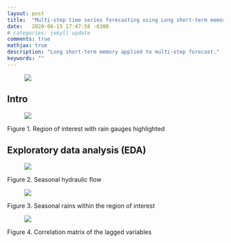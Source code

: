 ```yaml
---
layout: post
title:  "Multi-step time series forecasting using Long short-term memory (LSTM)"
date:   2020-06-15 17:47:58 -0300
# categories: jekyll update
comments: true
mathjax: true
description: "Long short-term memory applied to multi-step forecast."
keywords: ""
---
```


<!-- https://jekyllrb.com/tutorials/using-jekyll-with-bundler/ -->

<figure>
  <img src="{{site.url}}/assets/img/lsmt/post_intro.png"/>
</figure>

## Intro 
<figure>
  <img src="{{site.url}}/assets/img/lsmt/pluviomentros_sub_rio_grande.png"/>
</figure>
Figure 1. Region of interest with rain gauges highlighted


## Exploratory data analysis (EDA)

<figure>
  <img src="{{site.url}}/assets/img/lsmt/TS_2015_2018.png"/>
</figure>
Figure 2. Seasonal hydraulic flow 

<figure>
  <img src="{{site.url}}/assets/img/lsmt/chuva_2015_2018.png"/>
</figure>
Figure 3. Seasonal rains within the region of interest  

<figure>
  <img src="{{site.url}}/assets/img/lsmt/corr_mat_chuva_vazao.png"/>
</figure>
Figure 4. Correlation matrix of the lagged variables
